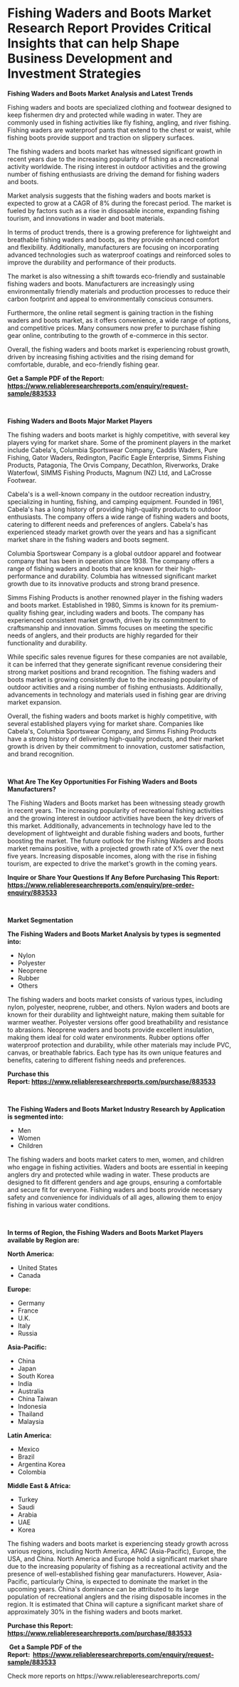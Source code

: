 <p><h1>Fishing Waders and Boots Market Research Report Provides Critical Insights that can help Shape Business Development and Investment Strategies</h1></p><p><strong>Fishing Waders and Boots Market Analysis and Latest Trends</strong></p>
<p><p>Fishing waders and boots are specialized clothing and footwear designed to keep fishermen dry and protected while wading in water. They are commonly used in fishing activities like fly fishing, angling, and river fishing. Fishing waders are waterproof pants that extend to the chest or waist, while fishing boots provide support and traction on slippery surfaces.</p><p>The fishing waders and boots market has witnessed significant growth in recent years due to the increasing popularity of fishing as a recreational activity worldwide. The rising interest in outdoor activities and the growing number of fishing enthusiasts are driving the demand for fishing waders and boots.</p><p>Market analysis suggests that the fishing waders and boots market is expected to grow at a CAGR of 8% during the forecast period. The market is fueled by factors such as a rise in disposable income, expanding fishing tourism, and innovations in wader and boot materials.</p><p>In terms of product trends, there is a growing preference for lightweight and breathable fishing waders and boots, as they provide enhanced comfort and flexibility. Additionally, manufacturers are focusing on incorporating advanced technologies such as waterproof coatings and reinforced soles to improve the durability and performance of their products.</p><p>The market is also witnessing a shift towards eco-friendly and sustainable fishing waders and boots. Manufacturers are increasingly using environmentally friendly materials and production processes to reduce their carbon footprint and appeal to environmentally conscious consumers.</p><p>Furthermore, the online retail segment is gaining traction in the fishing waders and boots market, as it offers convenience, a wide range of options, and competitive prices. Many consumers now prefer to purchase fishing gear online, contributing to the growth of e-commerce in this sector.</p><p>Overall, the fishing waders and boots market is experiencing robust growth, driven by increasing fishing activities and the rising demand for comfortable, durable, and eco-friendly fishing gear.</p></p>
<p><strong>Get a Sample PDF of the Report:&nbsp; <a href="https://www.reliableresearchreports.com/enquiry/request-sample/883533">https://www.reliableresearchreports.com/enquiry/request-sample/883533</a></strong></p>
<p>&nbsp;</p>
<p><strong>Fishing Waders and Boots Major Market Players</strong></p>
<p><p>The fishing waders and boots market is highly competitive, with several key players vying for market share. Some of the prominent players in the market include Cabela's, Columbia Sportswear Company, Caddis Waders, Pure Fishing, Gator Waders, Redington, Pacific Eagle Enterprise, Simms Fishing Products, Patagonia, The Orvis Company, Decathlon, Riverworks, Drake Waterfowl, SIMMS Fishing Products, Magnum (NZ) Ltd, and LaCrosse Footwear.</p><p>Cabela's is a well-known company in the outdoor recreation industry, specializing in hunting, fishing, and camping equipment. Founded in 1961, Cabela's has a long history of providing high-quality products to outdoor enthusiasts. The company offers a wide range of fishing waders and boots, catering to different needs and preferences of anglers. Cabela's has experienced steady market growth over the years and has a significant market share in the fishing waders and boots segment.</p><p>Columbia Sportswear Company is a global outdoor apparel and footwear company that has been in operation since 1938. The company offers a range of fishing waders and boots that are known for their high-performance and durability. Columbia has witnessed significant market growth due to its innovative products and strong brand presence.</p><p>Simms Fishing Products is another renowned player in the fishing waders and boots market. Established in 1980, Simms is known for its premium-quality fishing gear, including waders and boots. The company has experienced consistent market growth, driven by its commitment to craftsmanship and innovation. Simms focuses on meeting the specific needs of anglers, and their products are highly regarded for their functionality and durability.</p><p>While specific sales revenue figures for these companies are not available, it can be inferred that they generate significant revenue considering their strong market positions and brand recognition. The fishing waders and boots market is growing consistently due to the increasing popularity of outdoor activities and a rising number of fishing enthusiasts. Additionally, advancements in technology and materials used in fishing gear are driving market expansion.</p><p>Overall, the fishing waders and boots market is highly competitive, with several established players vying for market share. Companies like Cabela's, Columbia Sportswear Company, and Simms Fishing Products have a strong history of delivering high-quality products, and their market growth is driven by their commitment to innovation, customer satisfaction, and brand recognition.</p></p>
<p>&nbsp;</p>
<p><strong>What Are The Key Opportunities For Fishing Waders and Boots Manufacturers?</strong></p>
<p><p>The Fishing Waders and Boots market has been witnessing steady growth in recent years. The increasing popularity of recreational fishing activities and the growing interest in outdoor activities have been the key drivers of this market. Additionally, advancements in technology have led to the development of lightweight and durable fishing waders and boots, further boosting the market. The future outlook for the Fishing Waders and Boots market remains positive, with a projected growth rate of X% over the next five years. Increasing disposable incomes, along with the rise in fishing tourism, are expected to drive the market's growth in the coming years.</p></p>
<p><strong>Inquire or Share Your Questions If Any Before Purchasing This Report: <a href="https://www.reliableresearchreports.com/enquiry/pre-order-enquiry/883533">https://www.reliableresearchreports.com/enquiry/pre-order-enquiry/883533</a></strong></p>
<p>&nbsp;</p>
<p><strong>Market Segmentation</strong></p>
<p><strong>The Fishing Waders and Boots Market Analysis by types is segmented into:</strong></p>
<p><ul><li>Nylon</li><li>Polyester</li><li>Neoprene</li><li>Rubber</li><li>Others</li></ul></p>
<p><p>The fishing waders and boots market consists of various types, including nylon, polyester, neoprene, rubber, and others. Nylon waders and boots are known for their durability and lightweight nature, making them suitable for warmer weather. Polyester versions offer good breathability and resistance to abrasions. Neoprene waders and boots provide excellent insulation, making them ideal for cold water environments. Rubber options offer waterproof protection and durability, while other materials may include PVC, canvas, or breathable fabrics. Each type has its own unique features and benefits, catering to different fishing needs and preferences.</p></p>
<p><strong>Purchase this Report:&nbsp;<a href="https://www.reliableresearchreports.com/purchase/883533">https://www.reliableresearchreports.com/purchase/883533</a></strong></p>
<p>&nbsp;</p>
<p><strong>The Fishing Waders and Boots Market Industry Research by Application is segmented into:</strong></p>
<p><ul><li>Men</li><li>Women</li><li>Children</li></ul></p>
<p><p>The fishing waders and boots market caters to men, women, and children who engage in fishing activities. Waders and boots are essential in keeping anglers dry and protected while wading in water. These products are designed to fit different genders and age groups, ensuring a comfortable and secure fit for everyone. Fishing waders and boots provide necessary safety and convenience for individuals of all ages, allowing them to enjoy fishing in various water conditions.</p></p>
<p>&nbsp;</p>
<p><strong>In terms of Region, the Fishing Waders and Boots Market Players available by Region are:</strong></p>
<p>
    <p> <strong> North America: </strong>
        <ul>
            <li>United States</li>
            <li>Canada</li>
        </ul>
        </p> 
    <p> <strong> Europe: </strong>
        <ul>
            <li>Germany</li>
            <li>France</li>
            <li>U.K.</li>
            <li>Italy</li>
            <li>Russia</li>
        </ul>
        </p> 
    <p> <strong> Asia-Pacific: </strong>
        <ul>
            <li>China</li>
            <li>Japan</li>
            <li>South Korea</li>
            <li>India</li>
            <li>Australia</li>
            <li>China Taiwan</li>
            <li>Indonesia</li>
            <li>Thailand</li>
            <li>Malaysia</li>
        </ul>
        </p> 
    <p> <strong> Latin America: </strong>
        <ul>
            <li>Mexico</li>
            <li>Brazil</li>
            <li>Argentina Korea</li>
            <li>Colombia</li>
        </ul>
        </p> 
    <p> <strong> Middle East & Africa: </strong>
        <ul>
            <li>Turkey</li>
            <li>Saudi</li>
            <li>Arabia</li>
            <li>UAE</li>
            <li>Korea</li>
        </ul>
    </p>
    </p>
<p><p>The fishing waders and boots market is experiencing steady growth across various regions, including North America, APAC (Asia-Pacific), Europe, the USA, and China. North America and Europe hold a significant market share due to the increasing popularity of fishing as a recreational activity and the presence of well-established fishing gear manufacturers. However, Asia-Pacific, particularly China, is expected to dominate the market in the upcoming years. China's dominance can be attributed to its large population of recreational anglers and the rising disposable incomes in the region. It is estimated that China will capture a significant market share of approximately 30% in the fishing waders and boots market.</p></p>
<p><strong>Purchase this Report: <a href="https://www.reliableresearchreports.com/purchase/883533">https://www.reliableresearchreports.com/purchase/883533</a></strong></p>
<p>&nbsp;<strong>Get a Sample PDF of the Report:&nbsp;&nbsp;<a href="https://www.reliableresearchreports.com/enquiry/request-sample/883533">https://www.reliableresearchreports.com/enquiry/request-sample/883533</a></strong></p>
<p><strong></strong></p>
<p>Check more reports on https://www.reliableresearchreports.com/</p>